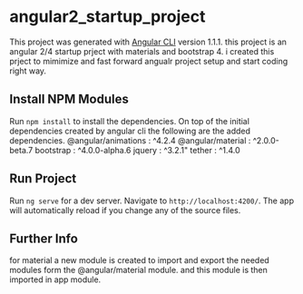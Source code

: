 # angular2_startup_project

This project was generated with [Angular CLI](https://github.com/angular/angular-cli) version 1.1.1.
this project is an angular 2/4 startup prject with materials and bootstrap 4. i created this prject to mimimize and fast forward angualr project setup and start coding right way.   

## Install NPM Modules
Run `npm install` to install the dependencies.
On top of the initial dependencies created by angular cli the following are the added dependencies.
@angular/animations : ^4.2.4
@angular/material : ^2.0.0-beta.7
bootstrap : ^4.0.0-alpha.6
jquery : ^3.2.1"
tether : ^1.4.0

## Run Project
Run `ng serve` for a dev server. Navigate to `http://localhost:4200/`. The app will automatically reload if you change any of the source files.

## Further Info
for material a new module is created to import and export the needed modules form the @angular/material module.
and this module is then imported in app module.


